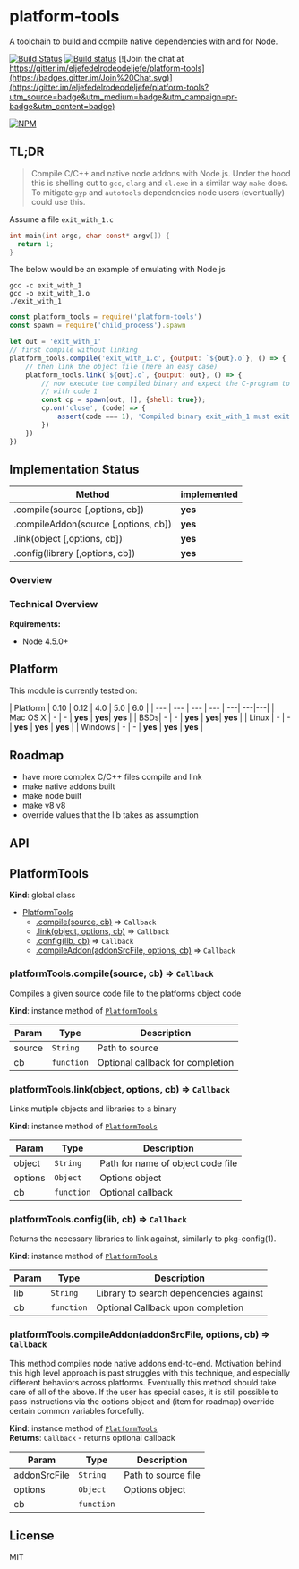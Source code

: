 # platform-tools

A toolchain to build and compile native dependencies with and for Node.

[![Build Status](https://travis-ci.org/eljefedelrodeodeljefe/platform-tools.svg?branch=master)](https://travis-ci.org/eljefedelrodeodeljefe/platform-tools) [![Build status](https://ci.appveyor.com/api/projects/status/59q34ua3i457k27x?svg=true)](https://ci.appveyor.com/project/eljefederodeodeljefe/platform-tools) [![Join the chat at https://gitter.im/eljefedelrodeodeljefe/platform-tools](https://badges.gitter.im/Join%20Chat.svg)](https://gitter.im/eljefedelrodeodeljefe/platform-tools?utm_source=badge&utm_medium=badge&utm_campaign=pr-badge&utm_content=badge)

[![NPM](https://nodei.co/npm-dl/platform-tools.png?months=6&height=2)](https://nodei.co/npm/platform-tools/)

## TL;DR

> Compile C/C++ and native node addons with Node.js. Under the hood this is shelling
out to `gcc`, `clang` and `cl.exe` in a similar way `make` does. To mitigate `gyp` and
`autotools` dependencies node users (eventually) could use this.

Assume a file `exit_with_1.c`

```c
int main(int argc, char const* argv[]) {
  return 1;
}
```

The below would be an example of emulating with Node.js

```console
gcc -c exit_with_1
gcc -o exit_with_1.o
./exit_with_1
```

```js
const platform_tools = require('platform-tools')
const spawn = require('child_process').spawn

let out = 'exit_with_1'
// first compile without linking
platform_tools.compile('exit_with_1.c', {output: `${out}.o`}, () => {
	// then link the object file (here an easy case)
	platform_tools.link(`${out}.o`, {output: out}, () => {
		// now execute the compiled binary and expect the C-program to end
		// with code 1
		const cp = spawn(out, [], {shell: true});
		cp.on('close', (code) => {
			assert(code === 1), 'Compiled binary exit_with_1 must exit with code 1')
		})
	})
})
```

## Implementation Status<a name="status"></a>
| Method | implemented |
| --- | --- |
| .compile(source [,options, cb]) | **yes** |
| .compileAddon(source [,options, cb]) | **yes** |
| .link(object [,options, cb]) | **yes** |
| .config(library [,options, cb]) | **yes** |



### Overview

### Technical Overview

**Rquirements:**
* Node 4.5.0+

## Platform

This module is currently tested on:

| Platform | 0.10 | 0.12 | 4.0 | 5.0 | 6.0 |
| --- | --- | --- | --- | ---| ---|---|
| Mac OS X | - | - | **yes** | **yes**| **yes** |
| BSDs| - | - | **yes** | **yes**| **yes** |
| Linux | - | - | **yes** | **yes**  | **yes** |
| Windows | - | - | **yes** | **yes**  | **yes** |

## Roadmap

* have more complex C/C++ files compile and link
* make native addons built
* make node built
* make v8 v8
* override values that the lib takes as assumption


## API
<a name="PlatformTools"></a>

## PlatformTools
**Kind**: global class  

* [PlatformTools](#PlatformTools)
    * [.compile(source, cb)](#PlatformTools+compile) ⇒ <code>Callback</code>
    * [.link(object, options, cb)](#PlatformTools+link) ⇒ <code>Callback</code>
    * [.config(lib, cb)](#PlatformTools+config) ⇒ <code>Callback</code>
    * [.compileAddon(addonSrcFile, options, cb)](#PlatformTools+compileAddon) ⇒ <code>Callback</code>

<a name="PlatformTools+compile"></a>

### platformTools.compile(source, cb) ⇒ <code>Callback</code>
Compiles a given source code file to the platforms object code

**Kind**: instance method of <code>[PlatformTools](#PlatformTools)</code>  

| Param | Type | Description |
| --- | --- | --- |
| source | <code>String</code> | Path to source |
| cb | <code>function</code> | Optional callback for completion |

<a name="PlatformTools+link"></a>

### platformTools.link(object, options, cb) ⇒ <code>Callback</code>
Links mutiple objects and libraries to a binary

**Kind**: instance method of <code>[PlatformTools](#PlatformTools)</code>  

| Param | Type | Description |
| --- | --- | --- |
| object | <code>String</code> | Path for name of object code file |
| options | <code>Object</code> | Options object |
| cb | <code>function</code> | Optional callback |

<a name="PlatformTools+config"></a>

### platformTools.config(lib, cb) ⇒ <code>Callback</code>
Returns the necessary libraries to link against, similarly to pkg-config(1).

**Kind**: instance method of <code>[PlatformTools](#PlatformTools)</code>  

| Param | Type | Description |
| --- | --- | --- |
| lib | <code>String</code> | Library to search dependencies against |
| cb | <code>function</code> | Optional Callback upon completion |

<a name="PlatformTools+compileAddon"></a>

### platformTools.compileAddon(addonSrcFile, options, cb) ⇒ <code>Callback</code>
This method compiles node native addons end-to-end. Motivation behind this
high level approach is past struggles with this technique, and especially
different behaviors across platforms. Eventually this method should take
care of all of the above. If the user has special cases, it is still
possible to pass instructions via the options object and (item for roadmap)
override certain common variables forcefully.

**Kind**: instance method of <code>[PlatformTools](#PlatformTools)</code>  
**Returns**: <code>Callback</code> - returns optional callback  

| Param | Type | Description |
| --- | --- | --- |
| addonSrcFile | <code>String</code> | Path to source file |
| options | <code>Object</code> | Options object |
| cb | <code>function</code> |  |

## License

MIT
